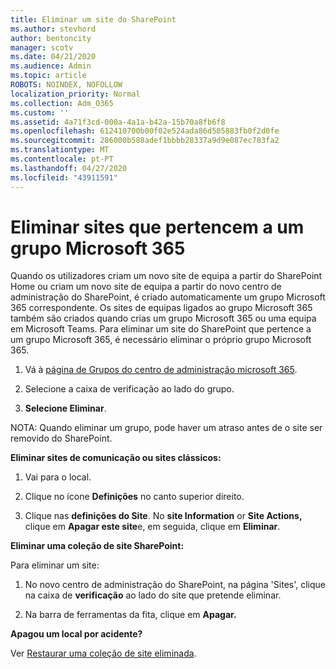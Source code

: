 ```yaml
---
title: Eliminar um site do SharePoint
ms.author: stevhord
author: bentoncity
manager: scotv
ms.date: 04/21/2020
ms.audience: Admin
ms.topic: article
ROBOTS: NOINDEX, NOFOLLOW
localization_priority: Normal
ms.collection: Adm_O365
ms.custom: ''
ms.assetid: 4a71f3cd-000a-4a1a-b42a-15b70a8fb6f8
ms.openlocfilehash: 612410700b00f02e524ada86d505883fb0f2d0fe
ms.sourcegitcommit: 286000b588adef1bbbb28337a9d9e087ec783fa2
ms.translationtype: MT
ms.contentlocale: pt-PT
ms.lasthandoff: 04/27/2020
ms.locfileid: "43911591"
---
```

# <a name="delete-sites-that-belong-to-an-microsoft-365-group"></a>Eliminar sites que pertencem a um grupo Microsoft 365

Quando os utilizadores criam um novo site de equipa a partir do SharePoint Home ou criam um novo site de equipa a partir do novo centro de administração do SharePoint, é criado automaticamente um grupo Microsoft 365 correspondente. Os sites de equipas ligados ao grupo Microsoft 365 também são criados quando crias um grupo Microsoft 365 ou uma equipa em Microsoft Teams. Para eliminar um site do SharePoint que pertence a um grupo Microsoft 365, é necessário eliminar o próprio grupo Microsoft 365. 
  
1. Vá à [página de Grupos do centro de administração microsoft 365](https://portal.office.com/adminportal/home#/groups).
    
2. Selecione a caixa de verificação ao lado do grupo.
    
3. **Selecione Eliminar**.
    
NOTA: Quando eliminar um grupo, pode haver um atraso antes de o site ser removido do SharePoint.
  
**Eliminar sites de comunicação ou sites clássicos:**

1. Vai para o local.
  
2. Clique no ícone **Definições** no canto superior direito. 
  
3. Clique nas **definições do Site**. No **site Information** or **Site Actions,** clique em **Apagar este site**e, em seguida, clique em **Eliminar**.
  
**Eliminar uma coleção de site SharePoint:**

Para eliminar um site:
  
1. No novo centro de administração do SharePoint, na página 'Sites', clique na caixa de **verificação** ao lado do site que pretende eliminar. 
    
2. Na barra de ferramentas da fita, clique em **Apagar.**
    
**Apagou um local por acidente?**

Ver [Restaurar uma coleção de site eliminada](https://go.microsoft.com/fwlink/?linkid=867660).
  

